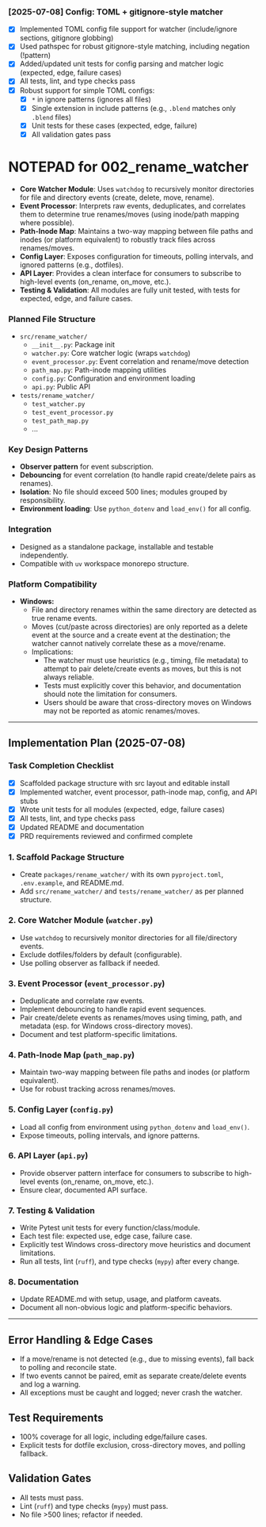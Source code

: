 ### [2025-07-08] Config: TOML + gitignore-style matcher
- [x] Implemented TOML config file support for watcher (include/ignore sections, gitignore globbing)
- [x] Used pathspec for robust gitignore-style matching, including negation (!pattern)
- [x] Added/updated unit tests for config parsing and matcher logic (expected, edge, failure cases)
- [x] All tests, lint, and type checks pass
 - [x] Robust support for simple TOML configs:
   - [x] `*` in ignore patterns (ignores all files)
   - [x] Single extension in include patterns (e.g., `.blend` matches only `.blend` files)
   - [x] Unit tests for these cases (expected, edge, failure)
   - [x] All validation gates pass
# NOTEPAD for 002_rename_watcher

- **Core Watcher Module**: Uses `watchdog` to recursively monitor directories for file and directory events (create, delete, move, rename).
- **Event Processor**: Interprets raw events, deduplicates, and correlates them to determine true renames/moves (using inode/path mapping where possible).
- **Path-Inode Map**: Maintains a two-way mapping between file paths and inodes (or platform equivalent) to robustly track files across renames/moves.
- **Config Layer**: Exposes configuration for timeouts, polling intervals, and ignored patterns (e.g., dotfiles).
- **API Layer**: Provides a clean interface for consumers to subscribe to high-level events (on_rename, on_move, etc.).
- **Testing & Validation**: All modules are fully unit tested, with tests for expected, edge, and failure cases.

### Planned File Structure

- `src/rename_watcher/`
  - `__init__.py`: Package init
  - `watcher.py`: Core watcher logic (wraps `watchdog`)
  - `event_processor.py`: Event correlation and rename/move detection
  - `path_map.py`: Path-inode mapping utilities
  - `config.py`: Configuration and environment loading
  - `api.py`: Public API
- `tests/rename_watcher/`
  - `test_watcher.py`
  - `test_event_processor.py`
  - `test_path_map.py`
  - ...

### Key Design Patterns
- **Observer pattern** for event subscription.
- **Debouncing** for event correlation (to handle rapid create/delete pairs as renames).
- **Isolation**: No file should exceed 500 lines; modules grouped by responsibility.
- **Environment loading**: Use `python_dotenv` and `load_env()` for all config.

### Integration
- Designed as a standalone package, installable and testable independently.
- Compatible with `uv` workspace monorepo structure.

### Platform Compatibility
 - **Windows:**
   - File and directory renames within the same directory are detected as true rename events.
   - Moves (cut/paste across directories) are only reported as a delete event at the source and a create event at the destination; the watcher cannot natively correlate these as a move/rename.
   - Implications:
     - The watcher must use heuristics (e.g., timing, file metadata) to attempt to pair delete/create events as moves, but this is not always reliable.
     - Tests must explicitly cover this behavior, and documentation should note the limitation for consumers.
     - Users should be aware that cross-directory moves on Windows may not be reported as atomic renames/moves.

---

## Implementation Plan (2025-07-08)

### Task Completion Checklist
- [x] Scaffolded package structure with src layout and editable install
- [x] Implemented watcher, event processor, path-inode map, config, and API stubs
- [x] Wrote unit tests for all modules (expected, edge, failure cases)
- [x] All tests, lint, and type checks pass
- [x] Updated README and documentation
- [x] PRD requirements reviewed and confirmed complete

### 1. Scaffold Package Structure
  - Create `packages/rename_watcher/` with its own `pyproject.toml`, `.env.example`, and README.md.
  - Add `src/rename_watcher/` and `tests/rename_watcher/` as per planned structure.

### 2. Core Watcher Module (`watcher.py`)
  - Use `watchdog` to recursively monitor directories for all file/directory events.
  - Exclude dotfiles/folders by default (configurable).
  - Use polling observer as fallback if needed.

### 3. Event Processor (`event_processor.py`)
  - Deduplicate and correlate raw events.
  - Implement debouncing to handle rapid event sequences.
  - Pair create/delete events as renames/moves using timing, path, and metadata (esp. for Windows cross-directory moves).
  - Document and test platform-specific limitations.

### 4. Path-Inode Map (`path_map.py`)
  - Maintain two-way mapping between file paths and inodes (or platform equivalent).
  - Use for robust tracking across renames/moves.

### 5. Config Layer (`config.py`)
  - Load all config from environment using `python_dotenv` and `load_env()`.
  - Expose timeouts, polling intervals, and ignore patterns.

### 6. API Layer (`api.py`)
  - Provide observer pattern interface for consumers to subscribe to high-level events (on_rename, on_move, etc.).
  - Ensure clear, documented API surface.

### 7. Testing & Validation
  - Write Pytest unit tests for every function/class/module.
  - Each test file: expected use, edge case, failure case.
  - Explicitly test Windows cross-directory move heuristics and document limitations.
  - Run all tests, lint (`ruff`), and type checks (`mypy`) after every change.

### 8. Documentation
  - Update README.md with setup, usage, and platform caveats.
  - Document all non-obvious logic and platform-specific behaviors.

---

## Error Handling & Edge Cases
- If a move/rename is not detected (e.g., due to missing events), fall back to polling and reconcile state.
- If two events cannot be paired, emit as separate create/delete events and log a warning.
- All exceptions must be caught and logged; never crash the watcher.

## Test Requirements
- 100% coverage for all logic, including edge/failure cases.
- Explicit tests for dotfile exclusion, cross-directory moves, and polling fallback.

## Validation Gates
- All tests must pass.
- Lint (`ruff`) and type checks (`mypy`) must pass.
- No file >500 lines; refactor if needed.